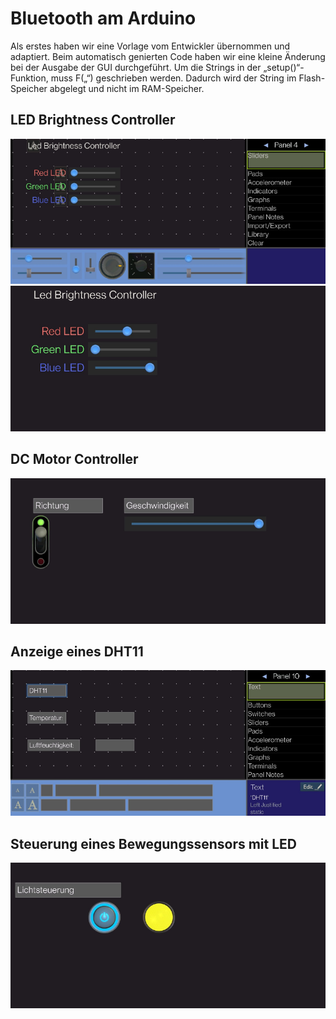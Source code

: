 # Bluetooth am Arduino

Als erstes haben wir eine Vorlage vom Entwickler übernommen und adaptiert. Beim automatisch genierten Code haben wir eine kleine Änderung bei der Ausgabe der GUI durchgeführt. Um die Strings in der „setup()“-Funktion, muss F(„<string>“) geschrieben werden. Dadurch wird der String im Flash-Speicher abgelegt und nicht im RAM-Speicher.


## LED Brightness Controller

![](../../assets/bluetooth_led_1.png)
![](../../assets/bluetooth_led_2.png)

## DC Motor Controller

![](../../assets/bluetooth_dcmotor.png)

## Anzeige eines DHT11

![](../../assets/bluetooth_dht11.png)

## Steuerung eines Bewegungssensors mit LED

![](../../assets/bluetooth_led_sensor.png)